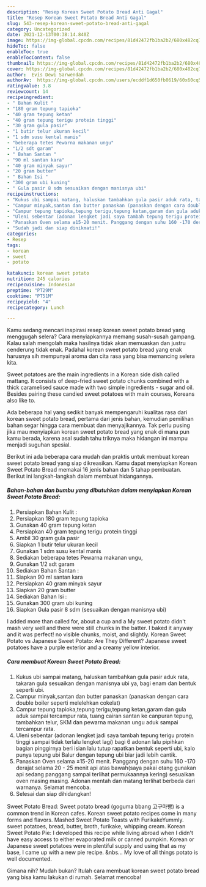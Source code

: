 ```yaml
---
description: "Resep Korean Sweet Potato Bread Anti Gagal"
title: "Resep Korean Sweet Potato Bread Anti Gagal"
slug: 543-resep-korean-sweet-potato-bread-anti-gagal
category: Uncategorized
date: 2021-12-13T00:38:14.840Z
image: https://img-global.cpcdn.com/recipes/81d42472fb1ba2b2/680x482cq70/korean-sweet-potato-bread-foto-resep-utama.jpg
hideToc: false
enableToc: true
enableTocContent: false
thumbnail: https://img-global.cpcdn.com/recipes/81d42472fb1ba2b2/680x482cq70/korean-sweet-potato-bread-foto-resep-utama.jpg
cover: https://img-global.cpcdn.com/recipes/81d42472fb1ba2b2/680x482cq70/korean-sweet-potato-bread-foto-resep-utama.jpg
author:  Evis Dewi Sarwendah
authorAv:  https://img-global.cpcdn.com/users/ecddf1d650fb0619/60x60cq50/avatar.jpg
ratingvalue: 3.8
reviewcount: 14
recipeingredient:
- " Bahan Kulit "
- "180 gram tepung tapioka"
- "40 gram tepung ketan"
- "40 gram tepung terigu protein tinggi"
- "30 gram gula pasir"
- "1 butir telur ukuran kecil"
- "1 sdm susu kental manis"
- "beberapa tetes Pewarna makanan ungu"
- "1/2 sdt garam"
- " Bahan Santan "
- "90 ml santan kara"
- "40 gram minyak sayur"
- "20 gram butter"
- " Bahan Isi "
- "300 gram ubi kuning"
- " Gula pasir 8 sdm sesuaikan dengan manisnya ubi"
recipeinstructions:
- "Kukus ubi sampai matang, haluskan tambahkan gula pasir aduk rata, takaran gula sesuaikan dengan manisnya ubi ya, bagi enam dan bentuk seperti ubi."
- "Campur minyak,santan dan butter panaskan (panaskan dengan cara double boiler seperti melelehkan cokelat)"
- "Campur tepung tapioka,tepung terigu,tepung ketan,garam dan gula aduk sampai tercampur rata, tuang cairan santan ke canpuran tepung, tambahkan telur, SKM dan pewarna makanan ungu aduk sampai tercampur rata."
- "Uleni sebentar (adonan lengket jadi saya tambah tepung terigu protein tinggi sampai tidak terlalu lengket lagi) bagi 6 adonan lalu pipihkan bagian pinggirnya beri isian lalu tutup rapatkan bentuk seperti ubi, kalo punya tepung ubi Balur dengan tepung ubi biar jadi lebih cantik."
- "Panaskan Oven selama ±15-20 menit. Panggang dengan suhu 160 -170 derajat selama 20 - 25 menit api atas bawah(saya pakai otang gunakan api sedang panggang sampai terlihat permukaannya kering) sesuaikan oven masing masing. Adonan mentah dan matang terlihat berbeda dari warnanya. Selamat mencoba."
- "Sudah jadi dan siap dinikmati!"
categories:
- Resep
tags:
- korean
- sweet
- potato

katakunci: korean sweet potato 
nutrition: 245 calories
recipecuisine: Indonesian
preptime: "PT29M"
cooktime: "PT51M"
recipeyield: "4"
recipecategory: Lunch

---
```



Kamu sedang mencari inspirasi resep korean sweet potato bread yang menggugah selera? Cara menyiapkannya memang susah-susah gampang. Kalau salah mengolah maka hasilnya tidak akan memuaskan dan justru cenderung tidak enak. Padahal korean sweet potato bread yang enak harusnya sih mempunyai aroma dan cita rasa yang bisa memancing selera kita.


Sweet potatoes are the main ingredients in a Korean side dish called mattang. It consists of deep-fried sweet potato chunks combined with a thick caramelised sauce made with two simple ingredients - sugar and oil. Besides pairing these candied sweet potatoes with main courses, Koreans also like to.

Ada beberapa hal yang sedikit banyak mempengaruhi kualitas rasa dari korean sweet potato bread, pertama dari jenis bahan, kemudian pemilihan bahan segar hingga cara membuat dan menyajikannya. Tak perlu pusing jika mau menyiapkan korean sweet potato bread yang enak di mana pun kamu berada, karena asal sudah tahu triknya maka hidangan ini mampu menjadi suguhan spesial.


Berikut ini ada beberapa cara mudah dan praktis untuk membuat korean sweet potato bread yang siap dikreasikan. Kamu dapat menyiapkan Korean Sweet Potato Bread memakai 16 jenis bahan dan 5 tahap pembuatan. Berikut ini langkah-langkah dalam membuat hidangannya.

<!--inarticleads1-->

##### Bahan-bahan dan bumbu yang dibutuhkan dalam menyiapkan Korean Sweet Potato Bread:

1. Persiapkan  Bahan Kulit :
1. Persiapkan 180 gram tepung tapioka
1. Gunakan 40 gram tepung ketan
1. Persiapkan 40 gram tepung terigu protein tinggi
1. Ambil 30 gram gula pasir
1. Siapkan 1 butir telur ukuran kecil
1. Gunakan 1 sdm susu kental manis
1. Sediakan beberapa tetes Pewarna makanan ungu,
1. Gunakan 1/2 sdt garam
1. Sediakan  Bahan Santan :
1. Siapkan 90 ml santan kara
1. Persiapkan 40 gram minyak sayur
1. Siapkan 20 gram butter
1. Sediakan  Bahan Isi :
1. Gunakan 300 gram ubi kuning
1. Siapkan  Gula pasir 8 sdm (sesuaikan dengan manisnya ubi)


I added more than called for, about a cup and a My sweet potato didn&#39;t mash very well and there were still chunks in the batter. I baked it anyway and it was perfect! no visible chunks, moist, and slightly. Korean Sweet Potato vs Japanese Sweet Potato: Are They Different? Japanese sweet potatoes have a purple exterior and a creamy yellow interior. 

<!--inarticleads2-->

##### Cara membuat Korean Sweet Potato Bread:

1. Kukus ubi sampai matang, haluskan tambahkan gula pasir aduk rata, takaran gula sesuaikan dengan manisnya ubi ya, bagi enam dan bentuk seperti ubi.
1. Campur minyak,santan dan butter panaskan (panaskan dengan cara double boiler seperti melelehkan cokelat)
1. Campur tepung tapioka,tepung terigu,tepung ketan,garam dan gula aduk sampai tercampur rata, tuang cairan santan ke canpuran tepung, tambahkan telur, SKM dan pewarna makanan ungu aduk sampai tercampur rata.
1. Uleni sebentar (adonan lengket jadi saya tambah tepung terigu protein tinggi sampai tidak terlalu lengket lagi) bagi 6 adonan lalu pipihkan bagian pinggirnya beri isian lalu tutup rapatkan bentuk seperti ubi, kalo punya tepung ubi Balur dengan tepung ubi biar jadi lebih cantik.
1. Panaskan Oven selama ±15-20 menit. Panggang dengan suhu 160 -170 derajat selama 20 - 25 menit api atas bawah(saya pakai otang gunakan api sedang panggang sampai terlihat permukaannya kering) sesuaikan oven masing masing. Adonan mentah dan matang terlihat berbeda dari warnanya. Selamat mencoba.
1. Selesai dan siap dihidangkan!

Sweet Potato Bread: Sweet potato bread (goguma bbang 고구마빵) is a common trend in Korean cafes. Korean sweet potato recipes come in many forms and flavors. Mashed Sweet Potato Toasts with FurikakeYummly. sweet potatoes, bread, butter, broth, furikake, whipping cream. Korean Sweet Potato Pie: I developed this recipe while living abroad when I didn&#39;t have easy access to either evaporated milk or canned pumpkin. Korean or Japanese sweet potatoes were in plentiful supply and using that as my base, I came up with a new pie recipe. &amp;nbs… My love of all things potato is well documented. 

Gimana nih? Mudah bukan? Itulah cara membuat korean sweet potato bread yang bisa kamu lakukan di rumah. Selamat mencoba!
